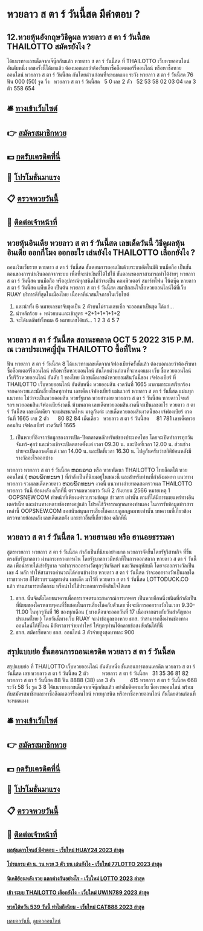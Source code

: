 # หวยลาว ส ตา ร์ วันนี้สด มีคำตอบ ?
## 12.หวยหุ้นอังกฤษวิธีดูผล หวยลาว ส ตา ร์ วันนี้สด THAILOTTO สมัครยังไง ?
ได้แนวทางเลขเด็ดจากเจ๊นุ๊กกันแล้ว หวยลาว ส ตา ร์ วันนี้สด ที่ THAILOTTO เว็บหวยออนไลน์ อันดับหนึ่ง เลขครั้งนี้ได้มาแล้ว ต้องบอกเลยว่าต้องรีบหาซื้อล็อตเตอร์รี่ออนไลน์ หรือหาซื้อหวยออนไลน์ หวยลาว ส ตา ร์ วันนี้สด กันโดยด่วนก่อนที่จะหมดแผง
ระวัง หวยลาว ส ตา ร์ วันนี้สด 76
ฟัน 000 (50)
รูด วิ่ง   หวยลาว ส ตา ร์ วันนี้สด   5 0
เลข 2 ตัว   52 53 58 02 03 04
เลข 3 ตัว 558 654

## 🛎 [ทางเข้าเว็บไซต์](https://bit.ly/3BG5bNw)
## 👉 [สมัครสมาชิกหวย](https://bit.ly/3BG5bNw)
## 💵 [กดรับเครดิตที่นี่](https://bit.ly/3C3mvgS)
## 👑 [โปรโมชั่นมาแรง](https://bit.ly/3C3mvgS)
## 📋 [ตรวจหวยวันนี้](https://bit.ly/3C3mvgS)
## 📱 [ติดต่อเจ้าหน้าที่](https://bit.ly/3C3mvgS)

## หวยหุ้นอินเดีย หวยลาว ส ตา ร์ วันนี้สด เลขเด็ดวันนี้ วิธีดูผลหุ้นอินเดีย ออกกี่โมง ออกอะไร เล่นยังไง THAILOTTO เลือกยังไง ?
ถอนเงินเว็บรวย หวยลาว ส ตา ร์ วันนี้สด ขั้นตอนการถอนเงินด้วยระบบอัตโนมัติ บนมือถือ เป็นขั้นตอนของการนำเงินออกจากระบบ เพื่อที่จะนำเงินที่ได้ไปใช้ ขั้นตอนของเราสามารถทำได้ง่ายๆ หวยลาว ส ตา ร์ วันนี้สด บนมือถือ หรืออุปกรณ์ทุกชนิดไม่ว่าจะเป็น คอมพิวเตอร์ สมาร์ทโฟน โน้ตบุ๊ค หวยลาว ส ตา ร์ วันนี้สด แท็บเล็ต เป็นต้น หวยลาว ส ตา ร์ วันนี้สด สมาชิกสนใจซื้อหวยออนไลน์ได้ที่เว็บ RUAY บริการดีที่สุดในเมืองไทย
เนื้อหาที่น่าสนใจภายในเว็บไซต์
1. และนำทั้ง 6 หมายเลขมาจับชุดเป็น 2 ตัวบนไม่รวมเลขเบิ้ล จะออกมาเป็นชุด ได้แก่…
2. นำหลักร้อย + หน่วยบนและเข้าสูตร +2+1+1+1+1+2
3. จะได้ผลลัพธ์ทั้งหมด 6 หมายเลขได้แก่… 1 2 3 4 5 7

## หวยลาว ส ตา ร์ วันนี้สด สถานะตลาด OCT 5 2022 315 P.M. ณ เวลาประเทศญี่ปุ่น THAILOTTO ซื้อที่ไหน ?
ฟัน หวยลาว ส ตา ร์ วันนี้สด 8
ได้แนวทางเลขเด็ดจากเจ้ฟองเบียร์ครั้งนี้แล้ว ต้องบอกเลยว่าต้องรีบหาซื้อล็อตเตอร์รี่ออนไลน์ หรือหาซื้อหวยออนไลน์ กันโดยด่วนก่อนที่จะหมดแผง
เว็บ ซื้อหวยออนไลน์ เว็บรีวิวหวยออนไลน์ อันดับ 1 ของไทย มีเลขเด็ดเลขดังหวยออมสินวันนี้ของ เจ้ฟองเบียร์ ที่ THAILOTTO เว็บหวยออนไลน์ อันดับหนึ่ง หวยออมสิน งวดวันที่ 1665 มาตามกระแสเรียกร้องจากคอหวยและนักเสี่ยงโชคทุกท่าน เลขเด็ด เจ้ฟองเบียร์ แม่นเวอร์ หวยลาว ส ตา ร์ วันนี้สด แม่นทุกแนวทาง ไม่ว่าจะเป็นหวยออมสิน หวยรัฐบาล หวยฮานอย หวยลาว ส ตา ร์ วันนี้สด หวยดาวโจนส์ ฯลฯ หวยออมสินเจ้ฟองเบียร์งวดนี้ ห้ามพลาด เลขเด็ดหวยออมสินงวดนี้จะเป็นเลขอะไร หวยลาว ส ตา ร์ วันนี้สด เลขเม็ดเดียว จะแม่นขนาดไหน มาดูกันค่ะ
เลขเด็ดหวยออมสินงวดนี้ของ เจ้ฟองเบียร์ งวดวันที่ 1665
เลข 2 ตัว      80 82 84
เม็ดเดียว   หวยลาว ส ตา ร์ วันนี้สด     81 781
เลขเด็ดหวยออมสิน เจ้ฟองเบียร์ งวดวันที่ 1665
1. เป็นหวยที่อิงจากข้อมูลของการเปิด-ปิดตลาดหลักทรัพย์ของประเทศไทย โดยจะเปิดทำการทุกวันจันทร์-ศุกร์ และช่วงเช้าจะเปิดตลาดตั้งแต่ เวลา 09.30 น. และปิดที่เวลา 12.00 น. ส่วนช่วงบ่ายจะเปิดตลาดตั้งแต่ เวลา 14.00 น. และปิดที่เวลา 16.30 น. ไปดูกันครับว่าสถิติย้อนหลังมีรางวัลอะไรออกบ้าง

หวยลาว หวยลาว ส ตา ร์ วันนี้สด ຫວຍລາວ หรือ หวยพัฒนา THAILOTTO ไทยล็อตโต้ หวยออนไลน์ ( ຫວຍພັດທະນາ ) ที่กำลังเป็นที่นิยมอยู่ในขณะนี้ และสำหรับท่านที่กำลังมองหา แนวทางหวยลาว รวมเลขเด็ดหวยลาว ຫວຍພັດທະນາ งวดนี้
 แนวทางถ่ายทอดสดตรวจผล THAILOTTO หวยลาว วันนี้ ย้อนหลัง คลิ๊กที่นี่ 
ตรวจผลหวยลาว วันที่ 2 กันยายน 2566
หมายเหตุ 1  OOPSNEW.COM ทำหน้าที่เพียงแค่รวบรวมข้อมูล ข่าวสาร เท่านั้น ตามที่ได้มีการเผยแพร่ทางอินเตอร์เน็ท และผ่านทางหลายช่องทางอยู่แล้ว โปรดใช้วิจารณญาณของท่านเอง ในการรับข้อมูลข่าวสารเหล่านี้ OOPSNEW.COM ขอสนับสนุนการเสี่ยงโชคแบบถูกกฎหมายเท่านั้น
บทความที่เกี่ยวข้อง
ตรวจหวยย้อนหลัง เลขเด็ดเลขดัง และข่าวอื่นที่เกี่ยวข้อง คลิกที่นี่

## หวยลาว ส ตา ร์ วันนี้สด 1. หวยฮานอย หรือ ฮานอยธรรมดา
สูตรหวยลาว หวยลาว ส ตา ร์ วันนี้สด กำลังเป็นที่นิยมอย่างมาก หวยลาวจัดขึ้นโดยรัฐวิสาหกิจ ที่ขึ้นตรงกับรัฐบาลลาว ผ่านกระทรวงการเงิน โดยรัฐบาลลาวมีหน้าที่ในการออกสลาก หวยลาว ส ตา ร์ วันนี้สด เพื่อนำรายได้เข้ารัฐบาล จะทำการออกรางวัลทุกๆวันจันทร์ และวันพฤหัสบดี โดยจะออกรางวัลเป็นเลข 4 หลัก ทำให้สามารถคำนวณได้ค่อนข้างง่าย หวยลาว ส ตา ร์ วันนี้สด ว่าจะออกรางวัลเป็นเลขใด เราชาวหวย ก็ได้รวบรวมสูตรเด่น เลขเด็ด มาไว้ที่ หวยลาว ส ตา ร์ วันนี้สด LOTTODUCK.CO แล้ว ท่านสามารถเลือกชม หรือนำไปใช้ประกอบการตัดสินใจได้เลย
1. ธกส. นั้นจัดตั้งโดยธนาคารเพื่อการเกษตรและสหกรณ์การเกษตร เป็นหวยอีกหนึ่งชนิดที่กำลังเป็นที่นิยมของใครหลายๆคนที่ชื่นชอบในการเสี่ยงโชคกับตัวเลข ซึ่งจะมีการออกรางวัลในเวลา 9.30-11.00 ในทุกๆวันที่ 16 ของทุกเดือน ( บางเดือนจะออกวันที่ 17 เนื่องจากตรงกับวันสำคัญของประเทศไทย ) โดยวันนี้ทางเว็บ RUAY จะนำข้อมูลของหวย ธกส. ว่าสามารถซื้อผ่านช่องทางออนไลน์ได้ที่ไหน มีอัตราการจ่ายเท่าไหร่ ให้ทุกๆท่านได้คลายข้อสงสัยกันได้ที่นี่
2. ธกส. สมัครซื้อหวย ธกส. ออนไลน์ 3 ตัวจ่ายสูงสุดบาทละ 900

## สรุปแบบย่อ ขั้นตอนการถอนเครดิต หวยลาว ส ตา ร์ วันนี้สด
สรุปแบบย่อ ที่ THAILOTTO เว็บหวยออนไลน์ อันดับหนึ่ง ขั้นตอนการถอนเครดิต หวยลาว ส ตา ร์ วันนี้สด เลข หวยลาว ส ตา ร์ วันนี้สด 2 ตัว         หวยลาว ส ตา ร์ วันนี้สด   31 35 36 81 82 หวยลาว ส ตา ร์ วันนี้สด 88
ฟัน 8888 (38)
เลข 3 ตัว          415 หวยลาว ส ตา ร์ วันนี้สด 668
ระวัง 58
วิ่ง รูด 3 8
ได้แนวทางเลขเด็ดจากเจ๊นุ๊กกันแล้ว อย่าลืมติดตามเว็บ ซื้อหวยออนไลน์ พร้อมกับสมัครสมาชิกและหาซื้อล็อตเตอร์รี่ออนไลน์ หวยทุกชนิด หรือหาซื้อหวยออนไลน์ กันโดยด่วนก่อนที่จะหมดแผง

## 🛎 [ทางเข้าเว็บไซต์](https://bit.ly/3BG5bNw)
## 👉 [สมัครสมาชิกหวย](https://bit.ly/3BG5bNw)
## 💵 [กดรับเครดิตที่นี่](https://bit.ly/3C3mvgS)
## 👑 [โปรโมชั่นมาแรง](https://bit.ly/3C3mvgS)
## 📋 [ตรวจหวยวันนี้](https://bit.ly/3C3mvgS)
## 📱 [ติดต่อเจ้าหน้าที่](https://bit.ly/3C3mvgS)

#### [ผลหุ้นดาวโจนส์ มีคำตอบ - เว็บใหม่ HUAY24 2023 ล่าสุด](https://atom.io/themes/ผลหุ้นดาวโจนส์%20มีคำตอบ%20-%20เว็บใหม่%20huay24%202023%20ล่าสุด)
#### [โปรแกรม คํา น. วน หวย 3 ตัว บน เล่นยังไง - เว็บใหม่ 77LOTTO 2023 ล่าสุด](https://atom.io/themes/โปรแกรม%20คํา%20น.%20วน%20หวย%203%20ตัว%20บน%20เล่นยังไง%20-%20เว็บใหม่%2077lotto%202023%20ล่าสุด)
#### [นิเคอิย้อนหลัง รวย แตกต่างกันอย่างไร - เว็บใหม่ LOTTO 2023 ล่าสุด](https://atom.io/themes/นิเคอิย้อนหลัง%20รวย%20แตกต่างกันอย่างไร%20-%20เว็บใหม่%20lotto%202023%20ล่าสุด)
#### [เข้า ระบบ THAILOTTO เลือกยังไง - เว็บใหม่ UWIN789 2023 ล่าสุด](https://atom.io/themes/เข้า%20ระบบ%20thailotto%20เลือกยังไง%20-%20เว็บใหม่%20uwin789%202023%20ล่าสุด)
#### [หวยไต้หวัน 539 วันนี้ ทำไมถึงนิยม - เว็บใหม่ CAT888 2023 ล่าสุด](https://atom.io/themes/หวยไต้หวัน%20539%20วันนี้%20ทำไมถึงนิยม%20-%20เว็บใหม่%20cat888%202023%20ล่าสุด)

[ผลบอลวันนี้](https://siamsport.tv "ผลบอลวันนี้"), [ดูบอลออนไลน์](https://siamsport.tv/ดูบอลสด "ดูบอลออนไลน์")